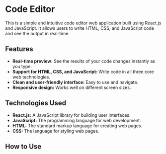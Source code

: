 # Code Editor
This is a simple and intuitive code editor web application built using React.js and JavaScript. It allows users to write HTML, CSS, and JavaScript code and see the output in real-time.

## Features
*   **Real-time preview:** See the results of your code changes instantly as you type.
*   **Support for HTML, CSS, and JavaScript:** Write code in all three core web technologies.
*   **Clean and user-friendly interface:** Easy to use and navigate.
*   **Responsive design:** Works well on different screen sizes.

## Technologies Used
*   **React.js:** A JavaScript library for building user interfaces.
*   **JavaScript:** The programming language for web development.
*   **HTML:** The standard markup language for creating web pages.
*   **CSS:** The language for styling web pages.

## How to Use


